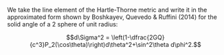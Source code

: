 We take the line element of the Hartle-Thorne metric and write it in the approximated form shown by Boshkayev, Quevedo & Ruffini (2014) for the solid angle of a 2 sphere of unit radius:

$$d\Sigma^2 = \left(1-\dfrac{2GQ}{c^3}P_2(\cos\theta)\right)d\theta^2+\sin^2\theta d\phi^2.$$
